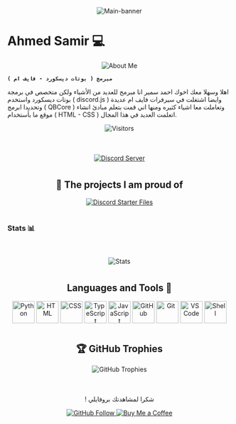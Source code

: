 <div align="center">
  <p>
    <img align="center" alt="Main-banner" src="https://i.ibb.co/HhXZ2Xw/About-me.png" />
  </p>
</div>


# Ahmed Samir 💻 
<div align="center">
    <img src="https://readme-typing-svg.demolab.com?font=Fira+Code&pause=1000&color=F7F7F7&background=FFFFFF00&width=435&lines=About+Me" alt="About Me" />
</div>

**`مبرمج ( بوتات ديسكورد - فايف ام )`**

اهلا وسهلا معك اخوك احمد سمير انا مبرمج للعديد من الأشياء ولكن متخصص في برمجة بوتات ديسكورد واستخدم ( discord.js ) وايضا اشتغلت في سيرفرات فايف ام عديدة وتحديدا ابرمج ( QBCore ) وتعاملت معا اشياء كثيره ومنها اني قمت بتعلم مبادئ انشاء موقع ما بأستخدام ( HTML - CSS ) اتعلمت العديد في هذا المجال.

<div align="center">
  <p>
    <img src="https://komarev.com/ghpvc/?username=1AhmedS&color=blue" alt="Visitors" />
  </p>
</div>

<div align="center" style="margin-top: 50px;">
  <p>
    <a href="https://discord.gg/hTkzz2ZzJA">
      <img src="https://dcbadge.limes.pink/api/server/hTkzz2ZzJA" alt="Discord Server"/>
    </a>
  </p>
</div>

#

<div align="center">
  <h2>🛄 The projects I am proud of</h2>
  <p>
    <a href="https://github.com/1AhmedS/discord-starter-files">
      <img src="https://github-readme-stats.vercel.app/api/pin/?username=1AhmedS&repo=discord-starter-files&bg_color=30,020614,cfb360&title_color=a5a5a5&text_color=a5a5a5" alt="Discord Starter Files" />
    </a>
  </p>
</div>

#

### Stats 📊
<div align="center" style="margin-top: 50px;">
  <p>
      <img src="https://github-readme-stats.vercel.app/api?username=1AhmedS&theme=dark&show_icons=true&hide_border=true&count_private=true" alt="Stats"/>
  </p>
</div>

#

<div align="center">
  <h2>Languages and Tools 🔨</h2>
  <p>
    <img src="https://imgur.com/OVq7WwF.png" alt="Python" title="Python" width="50" height="50"/>
    <img src="https://imgur.com/3KvfKeH.png" alt="HTML" title="HTML" width="50" height="50"/>
    <img src="https://imgur.com/JncbSGq.png" alt="CSS" title="CSS" width="50" height="50"/>
    <img src="https://imgur.com/zw93EwM.png" alt="TypeScript" title="TypeScript" width="50" height="50"/>
    <img src="https://imgur.com/J6J18Oq.png" alt="JavaScript" title="JavaScript" width="50" height="50"/>
    <img src="https://imgur.com/am2M8Sr.png" alt="GitHub" title="GitHub" width="50" height="50"/>
    <img src="https://imgur.com/23o6vBG.png" alt="Git" title="Git" width="50" height="50"/>
    <img src="https://imgur.com/5GBBmDh.png" alt="VS Code" title="Visual Studio Code" width="50" height="50"/>
    <img src="https://imgur.com/7RTXlBW.png" alt="Shell" title="Shell" width="50" height="50"/>
  </p>
</div>

#

<div align="center">
  <h2>🏆 GitHub Trophies</h2>
  <img src="https://github-profile-trophy.vercel.app/?username=1AhmedS&theme=onedark&row=1&column=7" alt="GitHub Trophies" />
</div>

#

<div align="center" style="margin-top: 50px;">
  <p> ! شكرا لمشاهدتك بروفايلي </p>
  <p>
    <a href="https://github.com/1AhmedS">
      <img src="https://img.shields.io/github/followers/1AhmedS?label=Follow&style=social" alt="GitHub Follow"/>
    </a>
    <a href="https://paypal.me/ASamir941">
      <img src="https://img.shields.io/badge/Buy%20Me%20a%20Coffee-FFDD00?logo=buymeacoffee&logoColor=black&style=flat" alt="Buy Me a Coffee"/>
    </a>
  </p>
</div>
